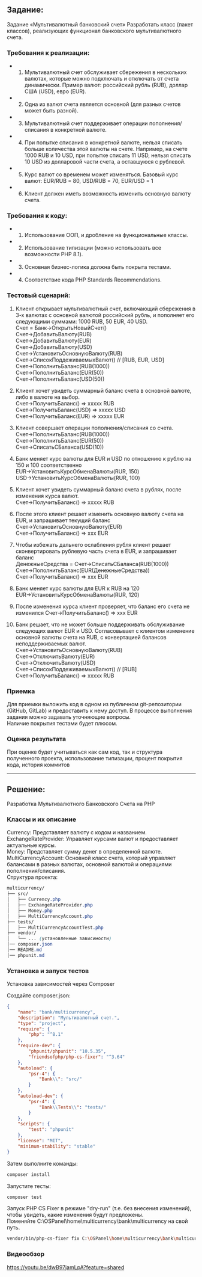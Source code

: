 ## Задание:
Задание «Мультивалютный банковский счет»
Разработать класс (пакет классов), реализующих функционал банковского
мультивалютного счета.
### Требования к реализации:
- 1. Мультивалютный счет обслуживает сбережения в нескольких валютах, которые
можно подключать и отключать от счета динамически. Пример валют:
российский рубль (RUB), доллар США (USD), евро (EUR).
- 2. Одна из валют счета является основной (для разных счетов может быть
разной).
- 3. Мультивалютный счет поддерживает операции пополнения/списания в
конкретной валюте.
- 4. При попытке списания в конкретной валюте, нельзя списать больше количества
этой валюты на счете. Например, на счете 1000 RUB и 10 USD, при попытке
списать 11 USD, нельзя списать 10 USD из долларовой части счета, а
оставшуюся с рублевой.
- 5. Курс валют со временем может изменяться. Базовый курс валют: EUR/RUB =
80, USD/RUB = 70, EUR/USD = 1
- 6. Клиент должен иметь возможность изменить основную валюту счета.              
### Требования к коду:
- 1. Использование ООП, и дробление на функциональные классы.
- 2. Использование типизации (можно использовать все возможности PHP 8.1).
- 3. Основная бизнес-логика должна быть покрыта тестами.
- 4. Соответствие кода PHP Standards Recommendations.
### Тестовый сценарий:
1. Клиент открывает мультивалютный счет, включающий сбережения в 3-х валютах с
основной валютой российский рубль, и пополняет его следующими суммами: 1000
RUB, 50 EUR, 40 USD.<br>
Счет = Банк->ОткрытьНовыйСчет()<br>
Счет->ДобавитьВалюту(RUB)<br>
Счет->ДобавитьВалюту(EUR)<br>
Счет->ДобавитьВалюту(USD)<br>
Счет->УстановитьОсновнуюВалюту(RUB)<br>
Счет->СписокПоддеживаемыхВалют() // [RUB, EUR, USD]<br>
Счет->ПополнитьБаланс(RUB(1000))<br>
Счет->ПополнитьБаланс(EUR(50))<br>
Счет->ПополнитьБаланс(USD(50))<br>

2. Клиент хочет увидеть суммарный баланс счета в основной валюте, либо в валюте на
выбор.<br>
Счет->ПолучитьБаланс() => xxxxx RUB<br>
Счет->ПолучитьБаланс(USD) => xxxxx USD<br>
Счет->ПолучитьБаланс(EUR) => xxxxx EUR<br>

3. Клиент совершает операции пополнения/списания со счета.<br>
Счет->ПополнитьБаланс(RUB(1000))<br>
Счет->ПополнитьБаланс(EUR(50))<br>
Счет->СписатьСБаланса(USD(10))<br>

4. Банк меняет курс валюты для EUR и USD по отношению к рублю на 150 и 100
соответственно<br>
EUR->УстановитьКурсОбменаВалюты(RUR, 150)<br>
USD->УстановитьКурсОбменаВалюты(RUR, 100)<br>

5. Клиент хочет увидеть суммарный баланс счета в рублях, после изменения курса
валют.<br>
Счет->ПолучитьБаланс() => xxxxx RUB<br>

6. После этого клиент решает изменить основную валюту счета на EUR, и запрашивает
текущий баланс<br>
Счет->УстановитьОсновнуюВалюту(EUR)<br>
Счет->ПолучитьБаланс() => xxx EUR<br>
7. Чтобы избежать дальнего ослабления рубля клиент решает сконвертировать
рублевую часть счета в EUR, и запрашивает баланс<br>
ДенежныеСредства = Счет->СписатьСБаланса(RUB(1000))<br>
Счет->ПополнитьБаланс(EUR(ДенежныеСредства))<br>
Счет->ПолучитьБаланс() => xxx EUR<br>
8. Банк меняет курс валюты для EUR к RUB на 120<br>
EUR->УстановитьКурсОбменаВалюты(RUR, 120)<br>
9. После изменения курса клиент проверяет, что баланс его счета не изменился
Счет->ПолучитьБаланс() => xxx EUR<br>
10. Банк решает, что не может больше поддерживать обслуживание следующих валют
EUR и USD. Согласовывает с клиентом изменение основной валюты счета на RUB, с
конвертацией балансов неподдерживаемых валют.<br>
Счет->УстановитьОсновнуюВалюту(RUB)<br>
Счет->ОтключитьВалюту(EUR)<br>
Счет->ОтключитьВалюту(USD)<br>
Счет->СписокПоддеживаемыхВалют() // [RUB]<br>
Счет->ПолучитьБаланс() => xxxxx RUB<br>
### Приемка
Для приемки выложить код в одном из публичном git-репозитории (GitHub, GitLab) и
предоставить к нему доступ. В процессе выполнения задания можно задавать
уточняющие вопросы.<br>
Наличие покрытия тестами будет плюсом.<br>
### Оценка результата
При оценке будет учитываться как сам код, так и структура полученного проекта,
использование типизации, процент покрытия кода, история коммитов

---


## Решение:
Разработка Мультивалютного Банковского Счета на PHP<br>

### Классы и их описание
Currency: Представляет валюту с кодом и названием.<br>
ExchangeRateProvider: Управляет курсами валют и предоставляет актуальные курсы.<br>
Money: Представляет сумму денег в определенной валюте.<br>
MultiCurrencyAccount: Основной класс счета, который управляет балансами в разных валютах, основной валютой и операциями пополнения/списания.<br>
Структура проекта:
```css
multicurrency/
├── src/
│   ├── Currency.php
│   ├── ExchangeRateProvider.php
│   ├── Money.php
│   ├── MultiCurrencyAccount.php
├── tests/
│   ├── MultiCurrencyAccountTest.php
├── vendor/
│   └── ... (установленные зависимости)
│── composer.json
│── README.md
│── phpunit.md


```
### Установка и запуск тестов
Установка зависимостей через Composer

Создайте composer.json:
```json
{
    "name": "bank/multicurrency",
    "description": "Мультивалютный счет.",
    "type": "project",
    "require": {
        "php": "^8.1"
    },
    "require-dev": {
        "phpunit/phpunit": "10.5.35",
        "friendsofphp/php-cs-fixer": "^3.64"
    },
    "autoload": {
        "psr-4": {
            "Bank\\": "src/"
        }
    },
    "autoload-dev": {
        "psr-4": {
            "Bank\\Tests\\": "tests/"
        }
    },
    "scripts": {
        "test": "phpunit"
    },
    "license": "MIT", 
    "minimum-stability": "stable"
}
```
Затем выполните команды:
```bash
composer install
```

Запустите тесты:
```bash
composer test
```

Запуск PHP CS Fixer в режиме "dry-run" (т.е. без внесения изменений), чтобы увидеть, какие изменения будут предложены. <br>
Поменяйте C:\OSPanel\home\multicurrency\bank\multicurrency на свой путь.
```bash
vendor/bin/php-cs-fixer fix C:\OSPanel\home\multicurrency\bank\multicurrency --dry-run --diff
```

### Видеообзор
https://youtu.be/dwB97jamLpA?feature=shared